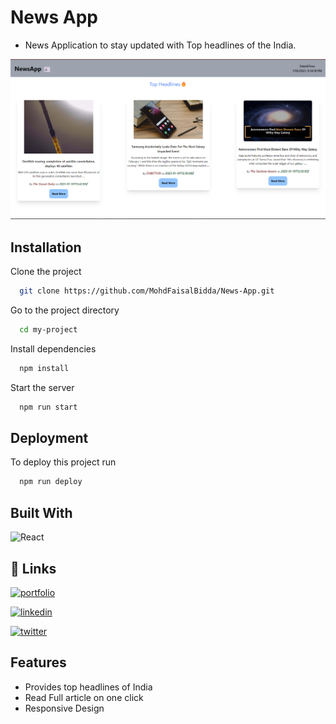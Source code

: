 
# News App

- News Application to stay updated with Top headlines of the India.

![News App](https://github.com/MohdFaisalBidda/mohdfaisalbidda.github.io/blob/main/src/assets/news.png)

## Installation

Clone the project

```bash
  git clone https://github.com/MohdFaisalBidda/News-App.git
```

Go to the project directory

```bash
  cd my-project
```

Install dependencies

```bash
  npm install
```

Start the server

```bash
  npm run start
```


## Deployment

To deploy this project run

```bash
  npm run deploy
```


## Built With

 ![React](https://img.shields.io/badge/React-black?style=for-the-badge)
 

## 🔗 Links
[![portfolio](https://img.shields.io/badge/my_portfolio-000?style=for-the-badge&logo=ko-fi&logoColor=white)](https://mohdfaisalbidda.github.io/)

[![linkedin](https://img.shields.io/badge/linkedin-0A66C2?style=for-the-badge&logo=linkedin&logoColor=white)](https://www.linkedin.com/in/mohd-faisal-bidda)

[![twitter](https://img.shields.io/badge/twitter-1DA1F2?style=for-the-badge&logo=twitter&logoColor=white)](https://twitter.com/FaisalBidda)


## Features

- Provides top headlines of India
- Read Full article on one click
- Responsive Design

